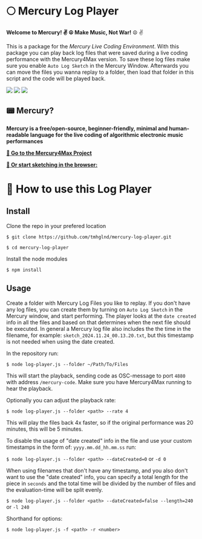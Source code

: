 # 🌕 Mercury Log Player

**Welcome to Mercury! ✌️ ☮️ Make Music, Not War!** ☮️ ✌️

This is a package for the *Mercury Live Coding Environment*. With this package you can play back log files that were saved during a live coding performance with the Mercury4Max version. To save these log files make sure you enable `Auto Log Sketch` in the Mercury Window. Afterwards you can move the files you wanna replay to a folder, then load that folder in this script and the code will be played back.

[![](https://img.shields.io/static/v1?label=Join%20the%20Discord&message=%E2%9D%A4&logo=Discord)](https://discord.gg/vt59NYU)
[![](https://img.shields.io/static/v1?label=Support%20on%20Ko-Fi&message=%E2%9D%A4&logo=Kofi)](https://ko-fi.com/I2I3SV7FX)
[![](https://img.shields.io/static/v1?label=Support%20on%20Patreon&message=%E2%9D%A4&logo=Patreon)](https://www.patreon.com/bePatron?u=9649817)

## 📟 Mercury? 

**Mercury is a free/open-source, beginner-friendly, minimal and human-readable language for the live coding of algorithmic electronic music performances**

[**🚀 Go to the Mercury4Max Project**](https://github.com/tmhglnd/mercury)

[**👾 Or start sketching in the browser:**](https://mercury.timohoogland.com)

# 🚀 How to use this Log Player

## Install

Clone the repo in your prefered location

`$ git clone https://github.com/tmhglnd/mercury-log-player.git`

`$ cd mercury-log-player`

Install the node modules

`$ npm install`

## Usage

Create a folder with Mercury Log Files you like to replay. If you don't have any log files, you can create them by turning on `Auto Log Sketch` in the Mercury window, and start performing. The player looks at the `date created` info in all the files and based on that determines when the next file should be executed. In general a Mercury log file also includes the the time in the filename, for example: `sketch_2024.11.24_00.13.20.txt`, but this timestamp is not needed when using the date created.

In the repository run:

`$ node log-player.js --folder ~/Path/To/Files`

This will start the playback, sending code as OSC-message to port `4880` with address `/mercury-code`. Make sure you have Mercury4Max running to hear the playback.

Optionally you can adjust the playback rate:

`$ node log-player.js --folder <path> --rate 4`

This will play the files back 4x faster, so if the original performance was 20 minutes, this will be 5 minutes.

To disable the usage of "date created" info in the file and use your custom timestamps in the form of: `yyyy.mm.dd_hh.mm.ss` run:

`$ node log-player.js --folder <path> --dateCreated=0` or `-d 0`

When using filenames that don't have any timestamp, and you also don't want to use the "date created" info, you can specify a total length for the piece in `seconds` and the total time will be divided by the number of files and the evaluation-time will be split evenly.

`$ node log-player.js --folder <path> --dateCreated=false --length=240` or `-l 240`

Shorthand for options:

`$ node log-player.js -f <path> -r <number>`